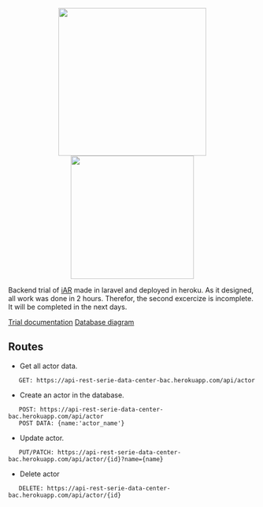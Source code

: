 <p align="center"><img src="https://raw.githubusercontent.com/laravel/art/master/logo-lockup/5%20SVG/2%20CMYK/1%20Full%20Color/laravel-logolockup-cmyk-red.svg" width="300"><img src="https://blog.phusion.nl/content/images/2016/07/Heroku.png" width="250"></p>

Backend trial of [iAR](https://www.iar-soft.com/) made in laravel and deployed in heroku. As it designed, all work was done in 2 hours. Therefor, the second excercize is incomplete. It will be completed in the next days.

[Trial documentation](https://github.com/IgorMy/api_rest_serie_data_center_backend/blob/main/documentation/iAR_prueba_backend.pdf)
[Database diagram](https://github.com/IgorMy/api_rest_serie_data_center_backend/blob/main/database_diagram/diagram.pdf)

## Routes

-   Get all actor data.

```
   GET: https://api-rest-serie-data-center-bac.herokuapp.com/api/actor
```

-   Create an actor in the database.

```
   POST: https://api-rest-serie-data-center-bac.herokuapp.com/api/actor
   POST DATA: {name:'actor_name'}
```

-   Update actor.

```
   PUT/PATCH: https://api-rest-serie-data-center-bac.herokuapp.com/api/actor/{id}?name={name}
```

-   Delete actor

```
   DELETE: https://api-rest-serie-data-center-bac.herokuapp.com/api/actor/{id}

```
